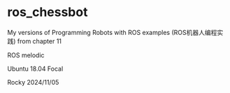 # ros_chessbot
My versions of Programming Robots with ROS examples (ROS机器人编程实践) from chapter 11

ROS melodic

Ubuntu 18.04 Focal

Rocky 2024/11/05
